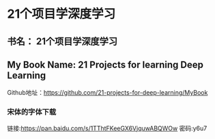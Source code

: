 # 21个项目学深度学习
## 书名： 21个项目学深度学习
## My Book Name: 21 Projects for learning Deep Learning

Github地址：https://github.com/21-projects-for-deep-learning/MyBook



### 宋体的字体下载
链接:https://pan.baidu.com/s/1TThtFKeeGX6VjquwABQWOw  密码:y6u7

